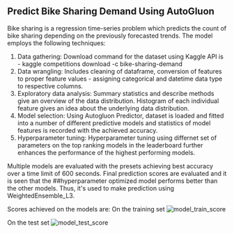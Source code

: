 ## Predict Bike Sharing Demand Using AutoGluon
Bike sharing is a regression time-series problem which predicts the count of bike sharing depending on the previously forecasted trends. The model employs the following techniques:

1. Data gathering: Download command for the dataset using Kaggle API is - kaggle competitions download -c bike-sharing-demand
2. Data wrangling: Includes cleaning of dataframe, conversion of features to proper feature values - assigning categorical and datetime data type to respective columns.
3. Exploratory data analysis: Summary statistics and describe methods give an overview of the data distribution. Histogram of each individual feature gives an idea about the underlying data distribution.
4. Model selection: Using Autogluon Predictor, dataset is loaded and fitted into a number of different predictive models and statistics of model features is recorded with the achieved accuracy.
5. Hyperparameter tuning: Hyperparameter tuning using differnet set of parameters on the top ranking models in the leaderboard further enhances the performance of the highest performing models.

Multiple models are evaluated with the presets achieving best accuracy over a time limit of 600 seconds. Final prediction scores are evaluated and it is seen that the ##hyperparameter optimized model performs better than the other models. Thus, it's used to make prediction using WeightedEnsemble_L3. 

Scores achieved on the models are:
On the training set
![model_train_score](https://github.com/akankshaajoshi/Predict-Bike-Sharing-Demand-with-Autogluon/assets/91690660/f35fc805-f18d-4c72-9884-13a1d6ea79c0)

On the test set
![model_test_score](https://github.com/akankshaajoshi/Predict-Bike-Sharing-Demand-with-Autogluon/assets/91690660/cc3805e3-87d6-4b6b-9667-457df25a8a6c)
